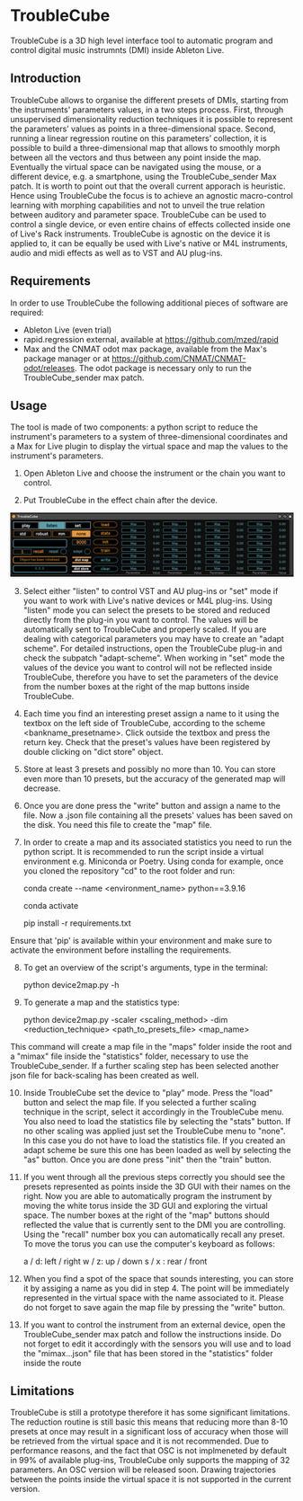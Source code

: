 
# TroubleCube

TroubleCube is a 3D high level interface tool to automatic program and control digital music instrumnts (DMI) inside Ableton Live.


## Introduction

TroubleCube allows to organise the different presets of DMIs, starting from the instruments' parameters values, in a two steps process. First, through unsupervised dimensionality reduction techniques it is possible to represent the parameters’ values as points in a three-dimensional space. Second, running a linear regression routine on this parameters’ collection, it is possible to build a three-dimensional map that allows to smoothly morph between all the vectors and thus between any point inside the map. Eventually the virtual space can be navigated using the mouse, or a different device, e.g. a smartphone, using the TroubleCube_sender Max patch.
It is worth to point out that the overall current apporach is heuristic. Hence using TroubleCube the focus is to achieve an agnostic macro-control learning with morphing capabilities and not to unveil the true relation between auditory and parameter space. TroubleCube can be used to control a single device, or even entire chains of effects collected inside one of Live's Rack instruments. 
TroubleCube is agnostic on the device it is applied to, it can be equally be used with Live's native or M4L instruments, audio and midi effects as well as to VST and AU plug-ins.


## Requirements

In order to use TroubleCube the following additional pieces of software are required:

- Ableton Live (even trial)
- rapid.regression external, available at https://github.com/mzed/rapid
- Max and the CNMAT odot max package, available from the Max's package manager or at https://github.com/CNMAT/CNMAT-odot/releases. The odot package is necessary only to run the TroubleCube_sender max patch.


## Usage

The tool is made of two components: a python script to reduce the instrument's parameters to a system of three-dimensional coordinates and a Max for Live plugin to display the virtual space and map the values to the instrument's parameters.

1. Open Ableton Live and choose the instrument or the chain you want to control.

2. Put TroubleCube in the effect chain after the device.

<img src = "images/tc_img.png" alt="Alt text" title="TroubleCube M4L plug-in">

3. Select either "listen" to control VST and AU plug-ins or "set" mode if you want to work with Live's native devices or M4L plug-ins. Using "listen" mode you can select the presets to be stored and reduced directly from the plug-in you want to control. The values will be automatically sent to TroubleCube and properly scaled. If you are dealing with categorical parameters you may have to create an "adapt scheme". For detailed instructions, open the TroubleCube plug-in and check the subpatch "adapt-scheme". 
When working in "set" mode the values of the device you want to control will not be reflected inside TroubleCube, therefore you have to set the parameters of the device from the number boxes at the right of the map buttons inside TroubleCube.

4. Each time you find an interesting preset assign a name to it using the textbox on the left side of TroubleCube, according to the scheme <bankname_presetname>. Click outside the textbox and press the return key. Check that the preset's values have been registered by double clicking on "dict store" object.

5. Store at least 3 presets and possibly no more than 10. You can store even more than 10 presets, but the accuracy of the generated map will decrease.

6. Once you are done press the "write" button and assign a name to the file. Now a .json file containing all the presets' values has been saved on the disk. You need this file to create the "map" file.

7. In order to create a map and its associated statistics you need to run the python script. It is recommended to run the script inside a virtual environment e.g. Miniconda or Poetry. 
Using conda for example, once you cloned the repository "cd" to the root folder and run:

    conda create --name <environment_name> python==3.9.16

    conda activate <myenv>

    pip install -r requirements.txt

Ensure that 'pip' is available within your environment and make sure to activate the environment before installing the requirements.

8. To get an overview of the script's arguments, type in the terminal:

    python device2map.py -h

9. To generate a map and the statistics type:

    python device2map.py -scaler <scaling_method> -dim <reduction_technique> <path_to_presets_file> <map_name>

This command will create a map file in the "maps" folder inside the root and a "mimax" file inside the "statistics" folder, necessary to use the TroubleCube_sender. If a further scaling step has been selected another json file for back-scaling has been created as well.

10. Inside TroubleCube set the device to "play" mode. Press the "load" button and select the map file. If you selected a further scaling technique in the script, select it accordingly in the TroubleCube menu. You also need to load the statistics file by selecting the "stats" button. If no other scaling was applied just set the TroubleCube menu to "none". In this case you do not have to load the statistics file. If you created an adapt scheme be sure this one has been loaded as well by selecting the "as" button. Once you are done press "init" then the "train" button.

11. If you went through all the previous steps correctly you should see the presets represented as points inside the 3D GUI with their names on the right. Now you are able to automatically program the instrument by moving the white torus inside the 3D GUI and exploring the virtual space. The number boxes at the right of the "map" buttons should reflected the value that is currently sent to the DMI you are controlling. Using the "recall" number box you can automatically recall any preset.
To move the torus you can use the computer's keyboard as follows:

    a / d: left / right
    w / z: up / down
    s / x : rear / front

12. When you find a spot of the space that sounds interesting, you can store it by assiging a name as you did in step 4. The point will be immediately represented in the virtual space with the name associated to it. Please do not forget to save again the map file by pressing the "write" button. 

13. If you want to control the instrument from an external device, open the TroubleCube_sender max patch and follow the instructions inside. Do not forget to edit it accordingly with the sensors you will use and to load the "mimax...json" file that has been stored in the "statistics" folder inside the route


## Limitations

TroubleCube is still a prototype therefore it has some significant limitations.
The reduction routine is still basic this means that reducing more than 8-10 presets at once may result in a significant loss of accuracy when those will be retrieved from the virtual space and it is not recommended.
Due to performance reasons, and the fact that OSC is not implmeneted by default in 99% of available plug-ins, TroubleCube only supports the mapping of 32 parameters. An OSC version will be released soon. Drawing trajectories between the points inside the virtual space it is not supported in the current version.

